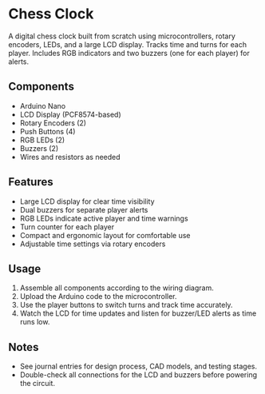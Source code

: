 # Chess Clock

A digital chess clock built from scratch using microcontrollers, rotary encoders, LEDs, and a large LCD display. Tracks time and turns for each player. Includes RGB indicators and two buzzers (one for each player) for alerts.

## Components
- Arduino Nano  
- LCD Display (PCF8574-based)  
- Rotary Encoders (2)  
- Push Buttons (4)  
- RGB LEDs (2)  
- Buzzers (2)  
- Wires and resistors as needed  

## Features
- Large LCD display for clear time visibility  
- Dual buzzers for separate player alerts  
- RGB LEDs indicate active player and time warnings  
- Turn counter for each player  
- Compact and ergonomic layout for comfortable use  
- Adjustable time settings via rotary encoders  

## Usage
1. Assemble all components according to the wiring diagram.  
2. Upload the Arduino code to the microcontroller.  
3. Use the player buttons to switch turns and track time accurately.  
4. Watch the LCD for time updates and listen for buzzer/LED alerts as time runs low.  

## Notes
- See journal entries for design process, CAD models, and testing stages.  
- Double-check all connections for the LCD and buzzers before powering the circuit.  
